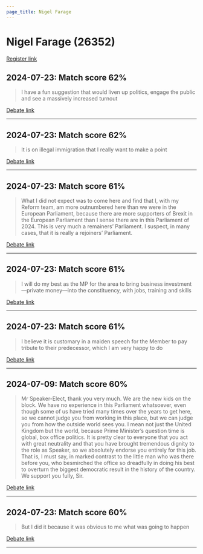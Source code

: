 ```yaml
---
page_title: Nigel Farage
---
```


# Nigel Farage  (26352)

[Register link](https://www.theyworkforyou.com/mp/26352/register)



## 2024-07-23: Match score 62%

>I have a fun suggestion that would liven up politics, engage the public and see a massively increased turnout

[Debate link](https://www.theyworkforyou.com/debates/?id=2024-07-23d.568.4) 

---



## 2024-07-23: Match score 62%

>It is on illegal immigration that I really want to make a point

[Debate link](https://www.theyworkforyou.com/debates/?id=2024-07-23d.568.2) 

---



## 2024-07-23: Match score 61%

>What I did not expect was to come here and find that I, with my Reform team, am more outnumbered here than we were in the European Parliament, because there are more supporters of Brexit in the European Parliament than I sense there are in this Parliament of 2024. This is very much a remainers’ Parliament. I suspect, in many cases, that it is really a rejoiners’ Parliament.

[Debate link](https://www.theyworkforyou.com/debates/?id=2024-07-23d.568.2) 

---



## 2024-07-23: Match score 61%

>I will do my best as the MP for the area to bring business investment—private money—into the constituency, with jobs, training and skills

[Debate link](https://www.theyworkforyou.com/debates/?id=2024-07-23d.568.2) 

---



## 2024-07-23: Match score 61%

>I believe it is customary in a maiden speech for the Member to pay tribute to their predecessor, which I am very happy to do

[Debate link](https://www.theyworkforyou.com/debates/?id=2024-07-23d.568.2) 

---



## 2024-07-09: Match score 60%

>Mr Speaker-Elect, thank you very much. We are the new kids on the block. We have no experience in this Parliament whatsoever, even though some of us have tried many times over the years to get here, so we cannot judge you from working in this place, but we can judge you from how the outside world sees you. I mean not just the United Kingdom but the world, because Prime Minister’s question time is global, box office politics. It is pretty clear to everyone that you act with great neutrality and that you have brought tremendous dignity to the role as Speaker, so we absolutely endorse you entirely for this job. That is, I must say, in marked contrast to the little man who was there before you, who besmirched the office so dreadfully in doing his best to overturn the biggest democratic result in the history of the country. We support you fully, Sir.

[Debate link](https://www.theyworkforyou.com/debates/?id=2024-07-09a.10.1) 

---



## 2024-07-23: Match score 60%

>But I did it because it was obvious to me what was going to happen

[Debate link](https://www.theyworkforyou.com/debates/?id=2024-07-23d.568.4) 

---

